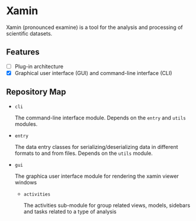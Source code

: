 Xamin
=====

Xamin (pronounced examine) is a tool for the analysis and processing of scientific
datasets.

Features
--------
- [ ] Plug-in architecture
- [X] Graphical user interface (GUI) and command-line interface (CLI)

Repository Map
--------------

- ``cli``
  
  The command-line interface module. Depends on the ``entry`` and ``utils`` modules.

- ``entry``

  The data entry classes for serializing/deserializing data in different formats to and from files. Depends on the ``utils`` module.

- ``gui``

  The graphica user interface module for rendering the xamin viewer windows

  - ``activities``

    The activities sub-module for group related views, models, sidebars and tasks related to a type of analysis

  

